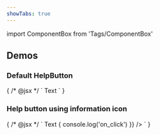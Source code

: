 ```yaml
---
showTabs: true
---
```


import ComponentBox from 'Tags/ComponentBox'

## Demos

### Default HelpButton

<ComponentBox data-dnb-test="help-button-default">
	{
	/* @jsx */ `
<HelpButton>
	Text
</HelpButton>
	`
	}
</ComponentBox>

### Help button using information icon

<ComponentBox data-dnb-test="help-button-sizes">
	{
	/* @jsx */ `
<HelpButton title="Custom title">Text</HelpButton>
<HelpButton
	size="small"
	left
	on_click={() => {
    	console.log('on_click')
	}}
/>
	`
	}
</ComponentBox>
